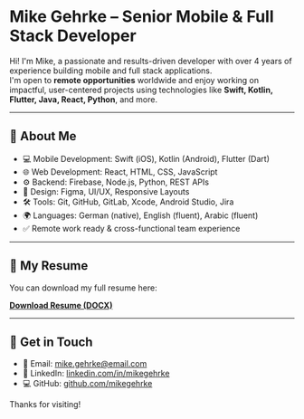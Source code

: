 # Mike Gehrke – Senior Mobile & Full Stack Developer

Hi! I'm Mike, a passionate and results-driven developer with over 4 years of experience building mobile and full stack applications.  
I'm open to **remote opportunities** worldwide and enjoy working on impactful, user-centered projects using technologies like **Swift, Kotlin, Flutter, Java, React, Python**, and more.

---

## 🚀 About Me

- 💻 Mobile Development: Swift (iOS), Kotlin (Android), Flutter (Dart)
- 🌐 Web Development: React, HTML, CSS, JavaScript
- ⚙️ Backend: Firebase, Node.js, Python, REST APIs
- 🎨 Design: Figma, UI/UX, Responsive Layouts
- 🛠 Tools: Git, GitHub, GitLab, Xcode, Android Studio, Jira
- 🌍 Languages: German (native), English (fluent), Arabic (fluent)
- ✅ Remote work ready & cross-functional team experience

---

## 📄 My Resume

You can download my full resume here:

**[Download Resume (DOCX)](Mike_Gehrke_Resume_EN.docx)**

---

## 🔗 Get in Touch

- 📧 Email: mike.gehrke@email.com  
- 💼 LinkedIn: [linkedin.com/in/mikegehrke](https://linkedin.com/in/mikegehrke)  
- 💻 GitHub: [github.com/mikegehrke](https://github.com/mikegehrke)

Thanks for visiting!
